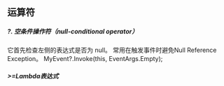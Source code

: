 ## 运算符
##### ?. **空条件操作符（null-conditional operator）**
它首先检查左侧的表达式是否为 null。 常用在触发事件时避免Null Reference Exception。
    MyEvent?.Invoke(this, EventArgs.Empty);

##### >=Lambda表达式